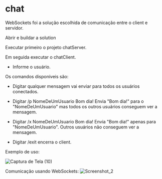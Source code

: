 # chat

WebSockets foi a solução escolhida de comunicação entre o client e servidor.

Abrir e buildar a solution

Executar primeiro o projeto chatServer.

Em seguida executar o chatClient.
* Informe o usuário.

Os comandos disponíveis são:
* Digitar qualquer mensagem vai enviar para todos os usuários conectados.

* Digitar /p NomeDeUmUsuario Bom dia!
    Envia "Bom dia!" para o "NomeDeUmUsuario" mas todos os outros usuários conseguem ver a mensagem.

* Digitar /x NomeDeUmUsuario Bom dia!
    Envia "Bom dia!" apenas para "NomeDeUmUsuario". Outros usuários não conseguem ver a mensagem.
   
* Digitar /exit encerra o client.

Exemplo de uso:

![Captura de Tela (10)](https://user-images.githubusercontent.com/71583103/128657493-e4c83227-aafd-40c3-b906-0a19c0303aeb.png)

Comunicação usando WebSockets:
![Screenshot_2](https://user-images.githubusercontent.com/71583103/128657652-7a4462ff-ad8c-4edf-9325-05507358acf9.png)
